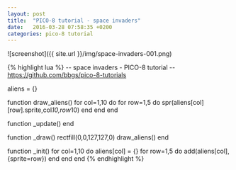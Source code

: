 ```yaml
---
layout: post
title:  "PICO-8 tutorial - space invaders"
date:   2016-03-28 07:58:35 +0200
categories: pico-8 tutorial
---
```


![screenshot]({{ site.url }}/img/space-invaders-001.png)

{% highlight lua %}
-- space invaders - PICO-8 tutorial
-- https://github.com/bbgs/pico-8-tutorials

aliens = {}

function draw_aliens()
  for col=1,10 do
    for row=1,5 do
      spr(aliens[col][row].sprite,col*10,row*10)
    end
  end
end

function _update()
end

function _draw()
  rectfill(0,0,127,127,0)
  draw_aliens()
end

function _init()
  for col=1,10 do
    aliens[col] = {}
    for row=1,5 do
      add(aliens[col], {sprite=row})
    end
  end
end
{% endhighlight %}

[github]: https://github.com/bbgs/pico-8-tutorials
